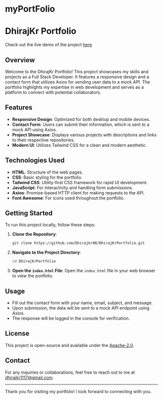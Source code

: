 # myPortFolio
# DhirajKr Portfolio

Check out the live demo of the project [here]()

## Overview

Welcome to the DhirajKr Portfolio! This project showcases my skills and projects as a Full Stack Developer. It features a responsive design and a contact form that utilizes Axios for sending user data to a mock API. The portfolio highlights my expertise in web development and serves as a platform to connect with potential collaborators.

## Features

- **Responsive Design**: Optimized for both desktop and mobile devices.
- **Contact Form**: Users can submit their information, which is sent to a mock API using Axios.
- **Project Showcase**: Displays various projects with descriptions and links to their respective repositories.
- **Modern UI**: Utilizes Tailwind CSS for a clean and modern aesthetic.

## Technologies Used

- **HTML**: Structure of the web pages.
- **CSS**: Basic styling for the portfolio.
- **Tailwind CSS**: Utility-first CSS framework for rapid UI development.
- **JavaScript**: For interactivity and handling form submissions.
- **Axios**: Promise-based HTTP client for making requests to the API.
- **Font Awesome**: For icons used throughout the portfolio.

## Getting Started

To run this project locally, follow these steps:

1. **Clone the Repository**:
   ```bash
   git clone https://github.com/Dhirajkr08/DhirajKrPortfolio.git
   ```

2. **Navigate to the Project Directory**:
   ```bash
   cd DhirajKrPortfolio
   ```

3. **Open the `index.html` File**:
   Open the `index.html` file in your web browser to view the portfolio.

## Usage

- Fill out the contact form with your name, email, subject, and message.
- Upon submission, the data will be sent to a mock API endpoint using Axios.
- The response will be logged in the console for verification.

## License

This project is open-source and available under the [Apache-2.0](LICENSE).

## Contact

For any inquiries or collaborations, feel free to reach out to me at [dhirajkr1117@gmail.com](mailto:dhirajkr1117@gmail.com).

---

Thank you for visiting my portfolio! I look forward to connecting with you.
